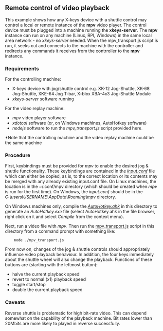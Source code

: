 ## Remote control of video playback
This example shows how any X-keys device with a shuttle control may control a local or remote instance of the **mpv** video player. The control device must be plugged into a machine running the **xkeys-server**. The **mpv** instance can run on any machine (Linux, RPI, Windows) in the same local area network - no _xkeys-server_ needed. When the mpv_transport.js script is run, it seeks out and connects to the machine with the controller and redirects any commands it receives from the contrroller to the **mpv** instance.

### Requirements
For the controlling machine:
- X-keys device with jog/shuttle control e.g. XK-12 Jog-Shuttle, XK-68 Jog-Shuttle, XKE-64 Jog T-bar, X-blox XBA-4x3 Jog-Shuttle Module
- _xkeys-server_ software running

For the video replay machine:
- _mpv_ video player software
- _xdotool_ software (or, on Windows machines, AutoHotkey software)
- _nodejs_ software to run the _mpv\_transport.js_ script provided here.

\*Note that the controlling machine and the video replay machine could be the same machine

### Procedure
First, keybindings must be provided for _mpv_ to enable the desired jog & shuttle functionality. These keybindings are contained in the [_input.conf_](examples/input.conf) file which can either be copied, as is, to the correct location or its contents may be merged with any already existing input.conf file. On Linux machines, the location is in the ~/.conf/mpv directory (which should be created when _mpv_ is run for the first time). On Windows, the _input.conf_ should be in the _C:\users\USERNAME\AppData\Roaming\mpv_ directory.

On Windows machines only, compile the [_AutoHotkey.ahk_](examples/AutoHotkey.ahk) in this directory to generate an _AutoHotkey.exe_ file (select AutoHotkey.ahk in the file browser, right click on it and select _Compile_ from the context menu).

Next, run a video file with _mpv_. Then run the [mpv_transport.js](examples/mpv_transport.js) script in this directory from a command prompt with something like:
```
    node ./mpv_transport.js
```
From now on, changes of the jog & shuttle controls should appropriately influence video playback behaviour. In addition, the four keys immediately about the shuttle wheel will also change the playback. Functions of these buttons are (starting with the leftmost button):
- halve the current playback speed
- revert to normal (x1) playback speed
- toggle start/stop
- double the current playback speed

### Caveats
Reverse shuttle is problematic for high bit-rate video. This can depend somewhat on the capability of the playback machine. Bit rates lower than 20Mbits are more likely to played in reverse successfully.


